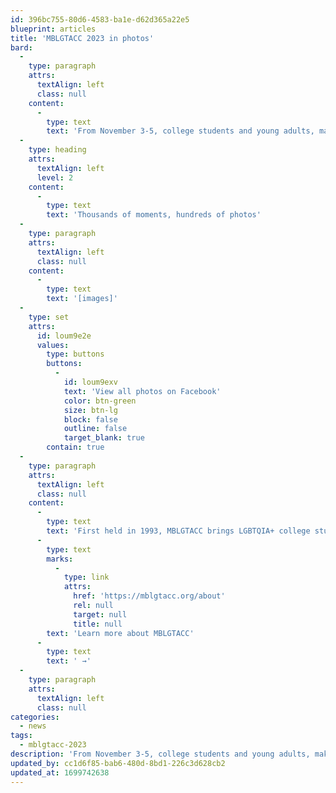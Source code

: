```yaml
---
id: 396bc755-80d6-4583-ba1e-d62d365a22e5
blueprint: articles
title: 'MBLGTACC 2023 in photos'
bard:
  -
    type: paragraph
    attrs:
      textAlign: left
      class: null
    content:
      -
        type: text
        text: 'From November 3-5, college students and young adults, makers and vendors, higher ed pros and organizers, and others from across the country gathered in Lexington, Kentucky for the 31st annual Midwest Bisexual Lesbian Gay Transgender Asexual College Conference. Events included keynotes by Hayden Kristal and Katie Barnes, the Maker Market, vendor fair, lunch and learn, drag show, and more.'
  -
    type: heading
    attrs:
      textAlign: left
      level: 2
    content:
      -
        type: text
        text: 'Thousands of moments, hundreds of photos'
  -
    type: paragraph
    attrs:
      textAlign: left
      class: null
    content:
      -
        type: text
        text: '[images]'
  -
    type: set
    attrs:
      id: loum9e2e
      values:
        type: buttons
        buttons:
          -
            id: loum9exv
            text: 'View all photos on Facebook'
            color: btn-green
            size: btn-lg
            block: false
            outline: false
            target_blank: true
        contain: true
  -
    type: paragraph
    attrs:
      textAlign: left
      class: null
    content:
      -
        type: text
        text: 'First held in 1993, MBLGTACC brings LGBTQIA+ college students and young adults together for a few days each year to learn from one another’s experiences, build-up each other’s knowledge and skills, and share in community. '
      -
        type: text
        marks:
          -
            type: link
            attrs:
              href: 'https://mblgtacc.org/about'
              rel: null
              target: null
              title: null
        text: 'Learn more about MBLGTACC'
      -
        type: text
        text: ' →'
  -
    type: paragraph
    attrs:
      textAlign: left
      class: null
categories:
  - news
tags:
  - mblgtacc-2023
description: 'From November 3-5, college students and young adults, makers and vendors, higher ed pros and organizers, and others from across the country gathered in Lexington, Kentucky for the 31st annual Midwest Bisexual Lesbian Gay Transgender Asexual College Conference. Events included keynotes by Hayden Kristal and Katie Barnes, the Maker Market, vendor fair, lunch and learn, drag show, and more.'
updated_by: cc1d6f85-bab6-480d-8bd1-226c3d628cb2
updated_at: 1699742638
---
```

